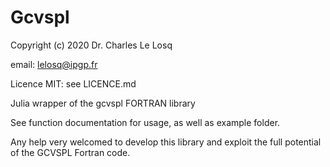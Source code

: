 # Gcvspl

Copyright (c) 2020 Dr. Charles Le Losq

email: lelosq@ipgp.fr

Licence MIT: see LICENCE.md

Julia wrapper of the gcvspl FORTRAN library

See function documentation for usage, as well as example folder.

Any help very welcomed to develop this library and exploit the full potential of the GCVSPL Fortran code.
